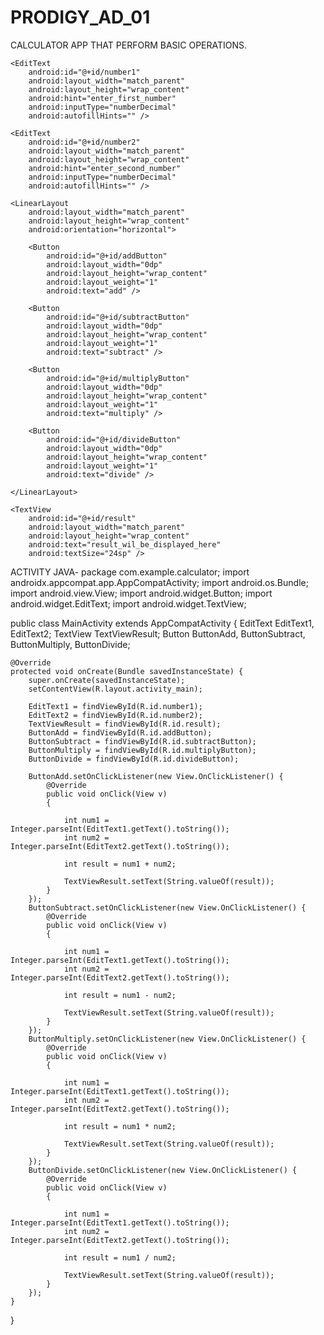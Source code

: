 # PRODIGY_AD_01
CALCULATOR APP THAT PERFORM BASIC OPERATIONS.
<?xml version="1.0" encoding="utf-8"?>
<LinearLayout
    xmlns:android="http://schemas.android.com/apk/res/android"
    xmlns:app="http://schemas.android.com/apk/res-auto"
    xmlns:tools="http://schemas.android.com/tools"
    android:layout_width="match_parent"
    android:layout_height="match_parent"
    android:orientation="vertical"
    android:gravity="center"
    tools:context=".MainActivity">

    <EditText
        android:id="@+id/number1"
        android:layout_width="match_parent"
        android:layout_height="wrap_content"
        android:hint="enter_first_number"
        android:inputType="numberDecimal"
        android:autofillHints="" />

    <EditText
        android:id="@+id/number2"
        android:layout_width="match_parent"
        android:layout_height="wrap_content"
        android:hint="enter_second_number"
        android:inputType="numberDecimal"
        android:autofillHints="" />

    <LinearLayout
        android:layout_width="match_parent"
        android:layout_height="wrap_content"
        android:orientation="horizontal">

        <Button
            android:id="@+id/addButton"
            android:layout_width="0dp"
            android:layout_height="wrap_content"
            android:layout_weight="1"
            android:text="add" />

        <Button
            android:id="@+id/subtractButton"
            android:layout_width="0dp"
            android:layout_height="wrap_content"
            android:layout_weight="1"
            android:text="subtract" />

        <Button
            android:id="@+id/multiplyButton"
            android:layout_width="0dp"
            android:layout_height="wrap_content"
            android:layout_weight="1"
            android:text="multiply" />

        <Button
            android:id="@+id/divideButton"
            android:layout_width="0dp"
            android:layout_height="wrap_content"
            android:layout_weight="1"
            android:text="divide" />

    </LinearLayout>

    <TextView
        android:id="@+id/result"
        android:layout_width="match_parent"
        android:layout_height="wrap_content"
        android:text="result_wil_be_displayed_here"
        android:textSize="24sp" />

</LinearLayout>
ACTIVITY JAVA-
package com.example.calculator;
import androidx.appcompat.app.AppCompatActivity;
import android.os.Bundle;
import android.view.View;
import android.widget.Button;
import android.widget.EditText;
import android.widget.TextView;

public class MainActivity extends AppCompatActivity {
    EditText EditText1, EditText2;
    TextView TextViewResult;
    Button ButtonAdd, ButtonSubtract, ButtonMultiply, ButtonDivide;


    @Override
    protected void onCreate(Bundle savedInstanceState) {
        super.onCreate(savedInstanceState);
        setContentView(R.layout.activity_main);

        EditText1 = findViewById(R.id.number1);
        EditText2 = findViewById(R.id.number2);
        TextViewResult = findViewById(R.id.result);
        ButtonAdd = findViewById(R.id.addButton);
        ButtonSubtract = findViewById(R.id.subtractButton);
        ButtonMultiply = findViewById(R.id.multiplyButton);
        ButtonDivide = findViewById(R.id.divideButton);

        ButtonAdd.setOnClickListener(new View.OnClickListener() {
            @Override
            public void onClick(View v)
            {

                int num1 = Integer.parseInt(EditText1.getText().toString());
                int num2 = Integer.parseInt(EditText2.getText().toString());

                int result = num1 + num2;

                TextViewResult.setText(String.valueOf(result));
            }
        });
        ButtonSubtract.setOnClickListener(new View.OnClickListener() {
            @Override
            public void onClick(View v)
            {

                int num1 = Integer.parseInt(EditText1.getText().toString());
                int num2 = Integer.parseInt(EditText2.getText().toString());

                int result = num1 - num2;

                TextViewResult.setText(String.valueOf(result));
            }
        });
        ButtonMultiply.setOnClickListener(new View.OnClickListener() {
            @Override
            public void onClick(View v)
            {

                int num1 = Integer.parseInt(EditText1.getText().toString());
                int num2 = Integer.parseInt(EditText2.getText().toString());

                int result = num1 * num2;

                TextViewResult.setText(String.valueOf(result));
            }
        });
        ButtonDivide.setOnClickListener(new View.OnClickListener() {
            @Override
            public void onClick(View v)
            {

                int num1 = Integer.parseInt(EditText1.getText().toString());
                int num2 = Integer.parseInt(EditText2.getText().toString());

                int result = num1 / num2;

                TextViewResult.setText(String.valueOf(result));
            }
        });
    }
}
